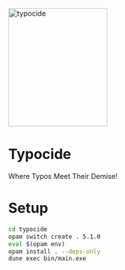 <img alt="typocide" src="https://raw.githubusercontent.com/rdavison/typocide/main/typocide.png" width="200" height="239" />

# Typocide
Where Typos Meet Their Demise!

# Setup
```bash
cd typocide
opam switch create . 5.1.0
eval $(opam env)
opam install . --deps-only
dune exec bin/main.exe
```
